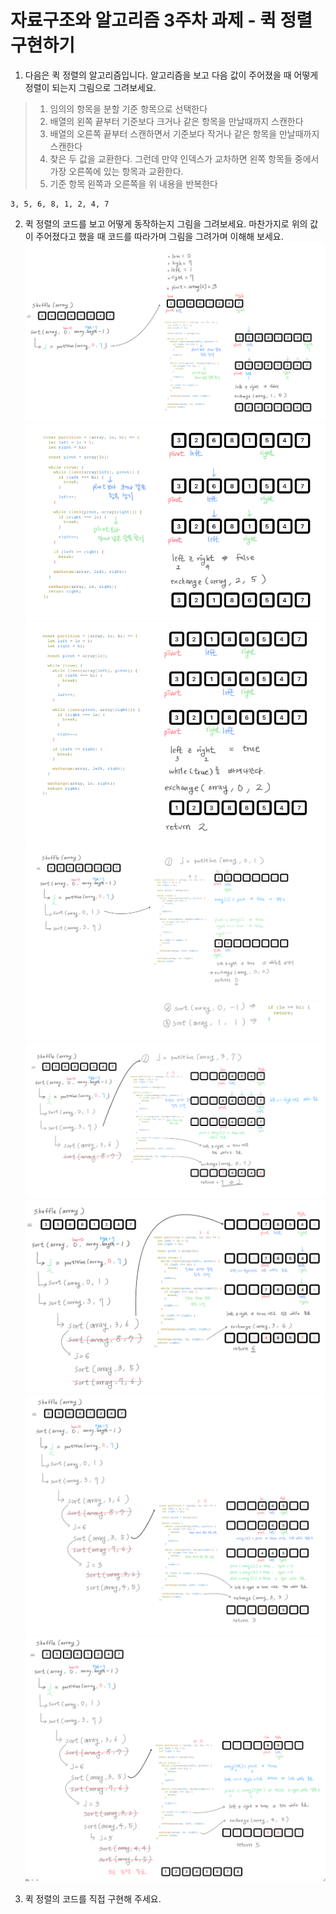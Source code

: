 # 자료구조와 알고리즘 3주차 과제 - 퀵 정렬 구현하기

1. 다음은 퀵 정렬의 알고리즘입니다. 알고리즘을 보고 다음 값이 주어졌을 때
   어떻게 정렬이 되는지 그림으로 그려보세요.

> 1. 임의의 항목을 분할 기준 항목으로 선택한다
> 2. 배열의 왼쪽 끝부터 기준보다 크거나 같은 항목을 만날때까지 스캔한다
> 3. 배열의 오른쪽 끝부터 스캔하면서 기준보다 작거나 같은 항목을 만날때까지 스캔한다
> 4. 찾은 두 값을 교환한다. 그런데 만약 인덱스가 교차하면 왼쪽 항목들 중에서 가장 오른쪽에 있는 항목과 교환한다.
> 5. 기준 항목 왼쪽과 오른쪽을 위 내용을 반복한다

```
3, 5, 6, 8, 1, 2, 4, 7
```

2. 퀵 정렬의 코드를 보고 어떻게 동작하는지 그림을 그려보세요. 마찬가지로 위의 값이 주어졌다고 했을 때 코드를 따라가며 그림을 그려가며 이해해 보세요.
![quick-sort-code-01.png](quick-sort-code-01.png)
![quick-sort-code-02.png](quick-sort-code-02.png)
![quick-sort-code-03.png](quick-sort-code-03.png)
![quick-sort-code-04.png](quick-sort-code-04.png)
![quick-sort-code-05.png](quick-sort-code-05.png)
![quick-sort-code-06.png](quick-sort-code-06.png)
![quick-sort-code-07.png](quick-sort-code-07.png)
![quick-sort-code-08.png](quick-sort-code-08.png)

3. 퀵 정렬의 코드를 직접 구현해 주세요.
